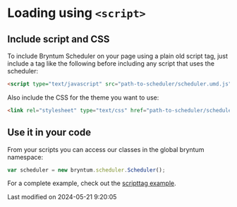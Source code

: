 # Loading using `<script>`

## Include script and CSS

To include Bryntum Scheduler on your page using a plain old script tag, just include a tag like the following before
including any script that uses the scheduler:

```html
<script type="text/javascript" src="path-to-scheduler/scheduler.umd.js"></script>
```

Also include the CSS for the theme you want to use:

```html
<link rel="stylesheet" type="text/css" href="path-to-scheduler/scheduler.[theme].css" data-bryntum-theme>
```

## Use it in your code

From your scripts you can access our classes in the global bryntum namespace:

```javascript
var scheduler = new bryntum.scheduler.Scheduler();
```

For a complete example, check out the <a href="../examples/scripttag/" target="_blank">scripttag example</a>.



<p class="last-modified">Last modified on 2024-05-21 9:20:05</p>